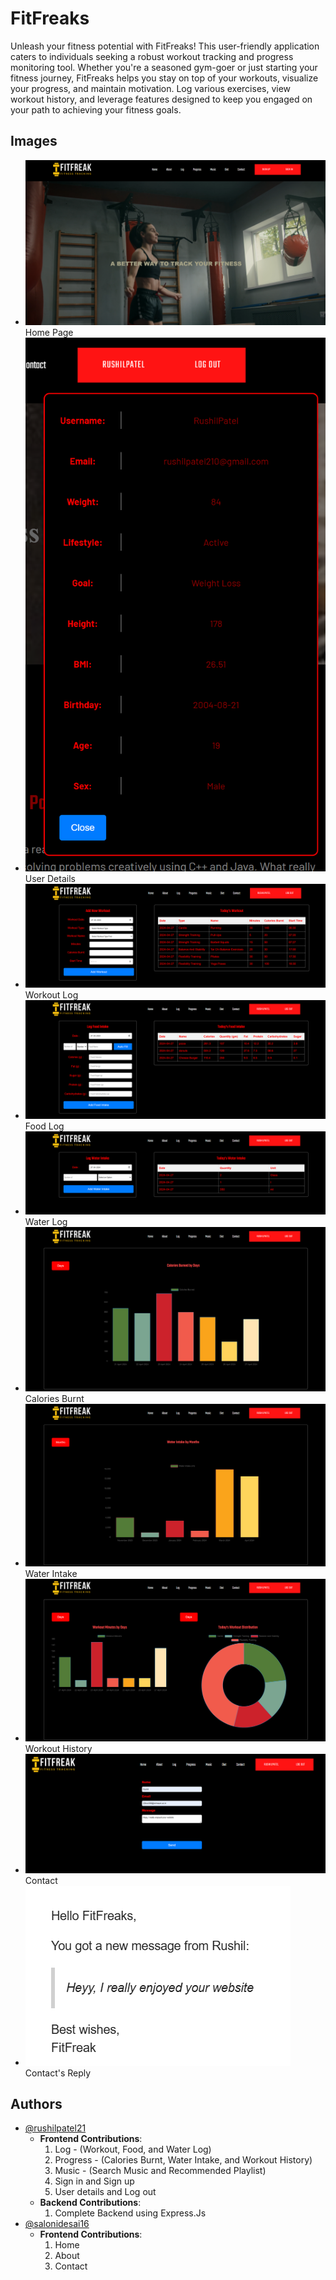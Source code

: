 
# FitFreaks

Unleash your fitness potential with FitFreaks! This user-friendly application caters to individuals seeking a robust workout tracking and progress monitoring tool. Whether you're a seasoned gym-goer or just starting your fitness journey, FitFreaks helps you stay on top of your workouts, visualize your progress, and maintain motivation. Log various exercises, view workout history, and leverage features designed to keep you engaged on your path to achieving your fitness goals.

## Images

- ![Image1](images\HomePage.png) Home Page
- ![Image2](images\UserDetails.png) User Details
- ![Image3](images\WorkoutLog.png) Workout Log
- ![Image4](images\FoodLog.png) Food Log
- ![Image5](images\WaterLog.png) Water Log
- ![Image6](images\CaloriesBurnt.png) Calories Burnt
- ![Image7](images\WaterIntake.png) Water Intake
- ![Image8](images\WorkoutHistory.png) Workout History
- ![Image9](images\Contact.png) Contact
- ![Image10](images\ContactReply.png) Contact's Reply

## Authors

- [@rushilpatel21 ](https://github.com/rushilpatel21)
  - **Frontend Contributions**:
    1. Log - (Workout, Food, and Water Log)
    2. Progress - (Calories Burnt, Water Intake, and Workout History)
    3. Music - (Search Music and Recommended Playlist)
    4. Sign in and Sign up
    5. User details and Log out
  - **Backend Contributions**:
    1. Complete Backend using Express.Js
- [@salonidesai16](https://github.com/salonidesai16)
    - **Frontend Contributions**:
        1. Home
        2. About
        3. Contact
